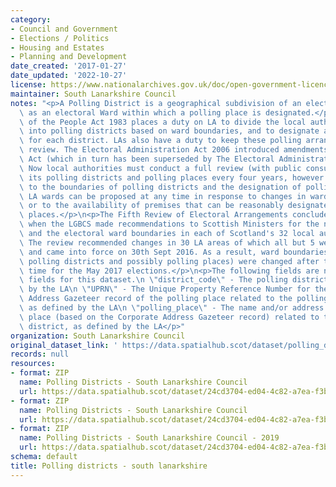 ```yaml
---
category:
- Council and Government
- Elections / Politics
- Housing and Estates
- Planning and Development
date_created: '2017-01-27'
date_updated: '2022-10-27'
license: https://www.nationalarchives.gov.uk/doc/open-government-licence/version/3/
maintainer: South Lanarkshire Council
notes: "<p>A Polling District is a geographical subdivision of an electoral area such\
  \ as an electoral Ward within which a polling place is designated.</p>\n<p>The Representation\
  \ of the People Act 1983 places a duty on LA to divide the local authority area\
  \ into polling districts based on ward boundaries, and to designate a polling place\
  \ for each district. LAs also have a duty to keep these polling arrangements under\
  \ review. The Electoral Administration Act 2006 introduced amendments to the 1983\
  \ Act (which in turn has been superseded by The Electoral Administration Act 2013).\
  \ Now local authorities must conduct a full review (with public consultation) of\
  \ its polling districts and polling places every four years, however adjustments\
  \ to the boundaries of polling districts and the designation of polling places within\
  \ LA wards can be proposed at any time in response to changes in ward boundaries\
  \ or to the availability of premises that can be reasonably designated as polling\
  \ places.</p>\n<p>The Fifth Review of Electoral Arrangements concluded in May 2016\
  \ when the LGBCS made recommendations to Scottish Ministers for the number of Councillors\
  \ and the electoral ward boundaries in each of Scotland's 32 local authorities.\
  \ The review recommended changes in 30 LA areas of which all but 5 were accepted\
  \ and came into force on 30th Sept 2016. As a result, ward boundaries (and therefore\
  \ polling districts and possibly polling places) were changed after this date in\
  \ time for the May 2017 elections.</p>\n<p>The following fields are now MANDATORY\
  \ fields for this dataset.\n \"district_code\" - The polling district code, as defined\
  \ by the LA\n \"UPRN\" - The Unique Property Reference Number for the Corporate\
  \ Address Gazeteer record of the polling place related to the polling district,\
  \ as defined by the LA\n \"polling_place\" - The name and/or address of the polling\
  \ place (based on the Corporate Address Gazeteer record) related to the polling\
  \ district, as defined by the LA</p>"
organization: South Lanarkshire Council
original_dataset_link: ' https://data.spatialhub.scot/dataset/polling_districts-sl'
records: null
resources:
- format: ZIP
  name: Polling Districts - South Lanarkshire Council
  url: https://data.spatialhub.scot/dataset/24cd3704-ed04-4c82-a7ea-f3bfa2cb0dde/resource/3c87f2b7-39eb-45ed-8b30-7b4ee389d586/download/pdistrictsslc17032017.zip
- format: ZIP
  name: Polling Districts - South Lanarkshire Council
  url: https://data.spatialhub.scot/dataset/24cd3704-ed04-4c82-a7ea-f3bfa2cb0dde/resource/c3e258c5-e624-4106-8c1d-c4ea8700089e/download/pdistrictsslc17032017.zip
- format: ZIP
  name: Polling Districts - South Lanarkshire Council - 2019
  url: https://data.spatialhub.scot/dataset/24cd3704-ed04-4c82-a7ea-f3bfa2cb0dde/resource/883ba05c-1220-4719-92c6-781b08031437/download/pd_2019v1_region.zip
schema: default
title: Polling districts - south lanarkshire
---
```

